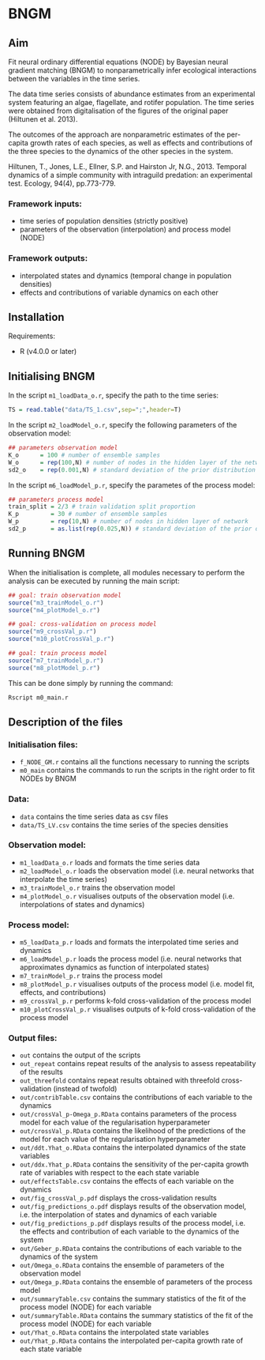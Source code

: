 # BNGM


## Aim

Fit neural ordinary differential equations (NODE) by Bayesian neural gradient matching (BNGM) to nonparametrically infer ecological interactions between the variables in the time series.

The data time series consists of abundance estimates from an experimental system featuring an algae, flagellate, and rotifer population.
The time series were obtained from digitalisation of the figures of the original paper (Hiltunen et al. 2013).

The outcomes of the approach are nonparametric estimates of the per-capita growth rates of each species, as well as effects and contributions of the three species to the dynamics of the other species in the system.

Hiltunen, T., Jones, L.E., Ellner, S.P. and Hairston Jr, N.G., 2013. Temporal dynamics of a simple community with intraguild predation: an experimental test. Ecology, 94(4), pp.773-779.

### Framework inputs:
* time series of population densities (strictly positive)
* parameters of the observation (interpolation) and process model (NODE)

### Framework outputs:
* interpolated states and dynamics (temporal change in population densities)
* effects and contributions of variable dynamics on each other

## Installation

Requirements:
* R (v4.0.0 or later)


## Initialising BNGM

In the script `m1_loadData_o.r`, specify the path to the time series: 

``` R
TS = read.table("data/TS_1.csv",sep=";",header=T)
```

In the script `m2_loadModel_o.r`, specify the following parameters of the observation model:

``` R
## parameters observation model
K_o      = 100 # number of ensemble samples
W_o      = rep(100,N) # number of nodes in the hidden layer of the networks 
sd2_o    = rep(0.001,N) # standard deviation of the prior distribution of the network parameters
```

In the script `m6_loadModel_p.r`, specify the parametes of the process model:

``` R
## parameters process model
train_split = 2/3 # train validation split proportion
K_p         = 30 # number of ensemble samples
W_p         = rep(10,N) # number of nodes in hidden layer of network
sd2_p       = as.list(rep(0.025,N)) # standard deviation of the prior distribution of the network parameters
```


## Running BNGM

When the initialisation is complete, all modules necessary to perform the analysis can be executed by running the main script:

``` R
## goal: train observation model
source("m3_trainModel_o.r")
source("m4_plotModel_o.r")

## goal: cross-validation on process model
source("m9_crossVal_p.r")
source("m10_plotCrossVal_p.r")

## goal: train process model 
source("m7_trainModel_p.r")
source("m8_plotModel_p.r")
```

This can be done simply by running the command:
``` bash
Rscript m0_main.r
```


## Description of the files

### Initialisation files: 
* `f_NODE_GM.r` contains all the functions necessary to running the scripts
* `m0_main` contains the commands to run the scripts in the right order to fit NODEs by BNGM 

### Data:
* `data` contains the time series data as csv files
* `data/TS_LV.csv` contains the time series of the species densities

### Observation model:
* `m1_loadData_o.r` loads and formats the time series data
* `m2_loadModel_o.r` loads the observation model (i.e. neural networks that interpolate the time series) 
* `m3_trainModel_o.r` trains the observation model 
* `m4_plotModel_o.r` visualises outputs of the observation model (i.e. interpolations of states and dynamics) 

### Process model:
* `m5_loadData_p.r` loads and formats the interpolated time series and dynamics 
* `m6_loadModel_p.r` loads the process model (i.e. neural networks that approximates dynamics as function of interpolated states) 
* `m7_trainModel_p.r` trains the process model 
* `m8_plotModel_p.r` visualises outputs of the process model (i.e. model fit, effects, and contributions)
* `m9_crossVal_p.r` performs k-fold cross-validation of the process model 
* `m10_plotCrossVal_p.r` visualises outputs of k-fold cross-validation of the process model

### Output files:
* `out` contains the output of the scripts 
* `out_repeat` contains repeat results of the analysis to assess repeatability of the results 
* `out_threefold` contains repeat results obtained with threefold cross-validation (instead of twofold)
* `out/contribTable.csv` contains the contributions of each variable to the dynamics 
* `out/crossVal_p-Omega_p.RData` contains parameters of the process model for each value of the regularisation hyperparameter 
* `out/crossVal_p.RData` contains the likelihood of the predictions of the model for each value of the regularisation hyperparameter
* `out/ddt.Yhat_o.RData` contains the interpolated dynamics of the state variables 
* `out/ddx.Yhat_p.RData` contains the sensitivity of the per-capita growth rate of variables with respect to the each state variable
* `out/effectsTable.csv` contains the effects of each variable on the dynamics 
* `out/fig_crossVal_p.pdf` displays the cross-validation results 
* `out/fig_predictions_o.pdf` displays results of the observation model, i.e. the interpolation of states and dynamics of each variable
* `out/fig_predictions_p.pdf` displays results of the process model, i.e. the effects and contribution of each variable to the dynamics of the system 
* `out/Geber_p.RData` contains the contributions of each variable to the dynamics of the system 
* `out/Omega_o.RData` contains the ensemble of parameters of the observation model 
* `out/Omega_p.RData` contains the ensemble of parameters of the process model 
* `out/summaryTable.csv` contains the summary statistics of the fit of the process model (NODE) for each variable 
* `out/summaryTable.RData` contains the summary statistics of the fit of the process model (NODE) for each variable 
* `out/Yhat_o.RData` contains the interpolated state variables 
* `out/Yhat_p.RData` contains the interpolated per-capita growth rate of each state variable
